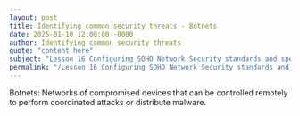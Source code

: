 ```yaml
---
layout: post
title: Identifying common security threats - Botnets
date: 2025-01-10 12:00:00 -0000
author: Identifying common security threats
quote: "content here"
subject: "Lesson 16 Configuring SOHO Network Security standards and specifications"
permalink: "/Lesson 16 Configuring SOHO Network Security standards and specifications/Identifying common security threats/Identifying common security threats - Botnets"
---
```


Botnets: Networks of compromised devices that can be controlled remotely to perform coordinated attacks or distribute malware.
